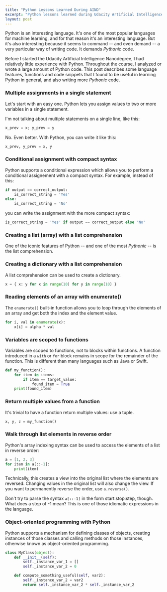 ```yaml
---
title: "Python Lessons Learned During AIND"
excerpt: "Python lessons learned during Udacity Artificial Intelligence Nanodegree."
layout: post
---
```


Python is an interesting language. It's one of the most popular languages for machine learning, and for that reason it's an interesting language. But it's also interesting because it seems to command -- and even demand -- a very particular way of writing code. It demands _Pythonic_ code.

Before I started the Udacity Artificial Intelligence Nanodegree, I had relatively little experience with Python. Throughout the course, I analyzed or wrote a large amount of Python code. This post describes some language features, functions and code snippets that I found to be  useful in learning Python in general, and also writing more _Pythonic_ code.

### Multiple assignments in a single statement

Let's start with an easy one. Python lets you assign values to two or more variables in a single statement.

I'm not talking about multiple statements on a single line, like this:

```python
x_prev = x; y_prev = y
```

No. Even better. With Python, you can write it like this:

```python
x_prev, y_prev = x, y
```

### Conditional assignment with compact syntax

Python supports a conditional expression which allows you to perform a conditional assignement with a compact syntax. For example, instead of this:

```python
if output == correct_output:
	is_correct_string = 'Yes' 
else:
	is_correct_string = 'No'
```

you can write the assignment with the more compact syntax:

```python
is_correct_string = 'Yes' if output == correct_output else 'No'
```

### Creating a list (array) with a list comprehension

One of the iconic features of Python -- and one of the most _Pythonic_ -- is the list comprehension.

### Creating a dictionary with a list comprehension

A list comprehension can be used to create a dictionary.

```python
x = { x: y for x in range(10) for y in range(10) }
```

### Reading elements of an array with enumerate()

The `enumerate()` built-in function allows you to loop through the elements of an array and get both the index and the element value.

```python
for i, val in enumerate(x):
	x[i] = alpha * val
```

### Variables are scoped to functions

Variables are scoped to functions, not to blocks within functions. A function introduced in a `with` or `for` block remains in scope for the remainder of the function. This is different than many languages such as Java or Swift.

```python
def my_function():
	for item in items:
		if item == target_value:
			found_item = True
	print(found_item)
```

### Return multiple values from a function

It's trivial to have a function return multiple values: use a tuple.

```python
x, y, z = my_function()
```

### Walk through list elements in reverse order

Python's array indexing syntax can be used to access the elements of a list in reverse order:

```python
a = [1, 2, 3]
for item in a[::-1]:
	print(item)
```

Technically, this creates a view into the original list where the elements are reversed. Changing values in the original list will also change the view. If you want to permanently reverse the order, use `a.reverse()`.

Don't try to parse the syntax `a[::-1]` in the form start:stop:step, though. What does a step of -1 mean? This is one of those idiomatic expressions in the language.

### Object-oriented programming with Python

Python supports a mechanism for defining classes of objects, creating instances of those classes and calling methods on those instances, otherwise known as object-oriented programming.

```python
class MyClass(object):
	def __init__(self):
		self._instance_var_1 = []
		self._instance_var_2 = 0

	def compute_something_useful(self, var2):
		self._instance_var_2 = var2
		return self._instance_var_2 * self._instance_var_2
```
